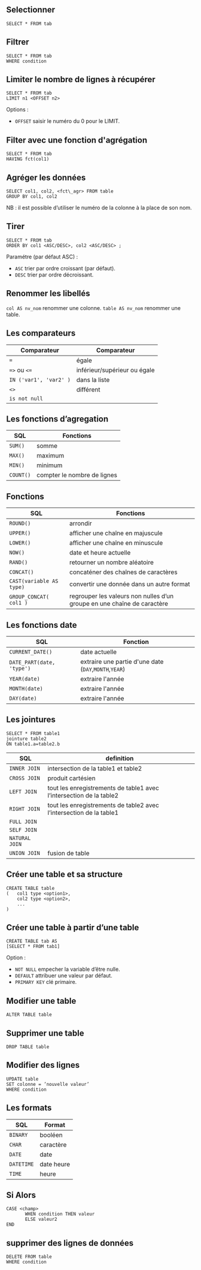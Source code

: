 ## Selectionner

```
SELECT * FROM tab
```

## Filtrer

```
SELECT * FROM tab
WHERE condition
```

## Limiter le nombre de lignes à récupérer

```
SELECT * FROM tab
LIMIT n1 <OFFSET n2>
```

Options :
* `OFFSET` saisir le numéro du 0 pour le LIMIT.

## Filter avec une fonction d'agrégation
```
SELECT * FROM tab
HAVING fct(col1)
```

## Agréger les données

```
SELECT col1, col2, <fct\_agr> FROM table
GROUP BY col1, col2
```

NB : il est possible d’utiliser le numéro de la colonne à la place de son nom.
## Tirer 

```
SELECT * FROM tab
ORDER BY col1 <ASC/DESC>, col2 <ASC/DESC> ;
```

Paramétre (par défaut ASC) :

* `ASC` trier par ordre croissant (par défaut).
* `DESC` trier par ordre décroissant.

## Renommer les libellés

`col AS nv_nom` renommer une colonne.
`table AS nv_nom` renommer une table.

## Les comparateurs

| Comparateur | Comparateur |
|---|---|
| `=` | égale |
| `=>` ou `<=` | inférieur/supérieur ou égale |
| `IN ('var1', 'var2' )` | dans la liste |
| `<>` | différent |
| `is not null` | |

## Les fonctions d’agregation

| SQL | Fonctions |
|---|---|
| `SUM()` | somme |
| `MAX()` | maximum |
| `MIN()` | minimum |
| `COUNT()` | compter le nombre de lignes |

## Fonctions

| SQL | Fonctions |
|---|---|
| `ROUND()` | arrondir |
| `UPPER()` | afficher une chaîne en majuscule |
| `LOWER()` | afficher une chaîne en minuscule |
| `NOW()` | date et heure actuelle |
| `RAND()` | retourner un nombre aléatoire |
| `CONCAT()` | concaténer des chaînes de caractères |
| `CAST(variable AS type)` | convertir une donnée dans un autre format |
| `GROUP_CONCAT( col1 )` | regrouper les valeurs non nulles d’un groupe en une chaîne de caractère |

## Les fonctions date

| SQL | Fonction | 
|---|---|
| `CURRENT_DATE()` | date actuelle |
| `DATE_PART(date, 'type')` | extraire une partie d'une date (`DAY`,`MONTH`,`YEAR`) |
| `YEAR(date)` | extraire l'année |
| `MONTH(date)` | extraire l'année |
| `DAY(date)` | extraire l'année |

## Les jointures

```
SELECT * FROM table1 
jointure table2 
ON table1.a=table2.b
```

| SQL | definition |
|---|---|
| `INNER JOIN` | intersection de la table1 et table2 |
| `CROSS JOIN` | produit cartésien |
| `LEFT JOIN` | tout les enregistrements de table1 avec l’intersection de la table2 |
| `RIGHT JOIN` | tout les enregistrements de table2 avec l’intersection de la table1 |
| `FULL JOIN` | |
| `SELF JOIN` | |
| `NATURAL JOIN` | |
| `UNION JOIN` | fusion de table |


## Créer une table et sa structure

```
CREATE TABLE table 
( 	col1 type <option1>,
	col2 type <option2>, 
	... 
)
```

## Créer une table à partir d’une table

```
CREATE TABLE tab AS
[SELECT * FROM tab1]
```

Option :
* `NOT NULL` empecher la variable d’être nulle.
* `DEFAULT` attribuer une valeur par défaut.
* `PRIMARY KEY` clé primaire.

## Modifier une table

```
ALTER TABLE table
```

## Supprimer une table

```
DROP TABLE table
```

## Modifier des lignes

```
UPDATE table
SET colonne = ’nouvelle valeur’
WHERE condition
```

## Les formats

| SQL | Format |
|---|---|
| `BINARY` | booléen |
| `CHAR` | caractère |
| `DATE` | date |
| `DATETIME` | date heure | 
| `TIME` | heure |

## Si Alors

```
CASE <champ>
       WHEN condition THEN valeur 
       ELSE valeur2
END
```

## supprimer des lignes de données

```
DELETE FROM table
WHERE condition
```
